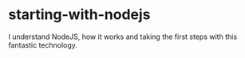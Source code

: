 # starting-with-nodejs
 I understand NodeJS, how it works and taking the first steps with this fantastic technology.

